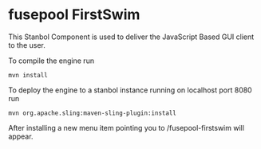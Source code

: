 fusepool FirstSwim
===========

This Stanbol Component is used to deliver the JavaScript Based GUI client to the user.

To compile the engine run

    mvn install

To deploy the engine to a stanbol instance running on localhost port 8080 run

    mvn org.apache.sling:maven-sling-plugin:install


After installing a new menu item pointing you to /fusepool-firstswim will appear.
